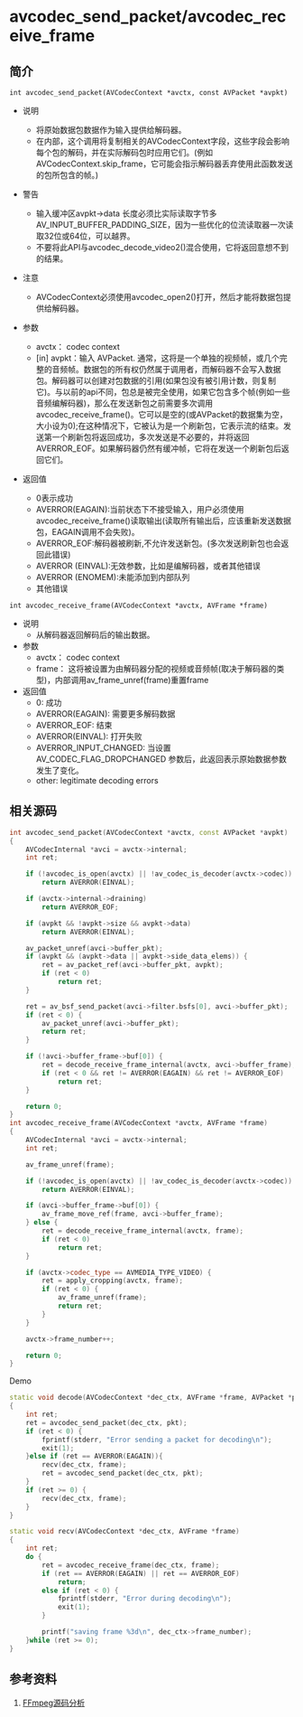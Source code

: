 # avcodec_send_packet/avcodec_receive_frame

## 简介

`int avcodec_send_packet(AVCodecContext *avctx, const AVPacket *avpkt)`

- 说明
  - 将原始数据包数据作为输入提供给解码器。
  - 在内部，这个调用将复制相关的AVCodecContext字段，这些字段会影响每个包的解码，并在实际解码包时应用它们。(例如AVCodecContext.skip_frame，它可能会指示解码器丢弃使用此函数发送的包所包含的帧。)

- 警告
  - 输入缓冲区avpkt->data 长度必须比实际读取字节多AV_INPUT_BUFFER_PADDING_SIZE，因为一些优化的位流读取器一次读取32位或64位，可以越界。
  - 不要将此API与avcodec_decode_video2()混合使用，它将返回意想不到的结果。

- 注意
  - AVCodecContext必须使用avcodec_open2()打开，然后才能将数据包提供给解码器。

- 参数
  - avctx： codec context
  - [in] avpkt：输入 AVPacket. 通常，这将是一个单独的视频帧，或几个完整的音频帧。数据包的所有权仍然属于调用者，而解码器不会写入数据包。解码器可以创建对包数据的引用(如果包没有被引用计数，则复制它)。与以前的api不同，包总是被完全使用，如果它包含多个帧(例如一些音频编解码器)，那么在发送新包之前需要多次调用avcodec_receive_frame()。它可以是空的(或AVPacket的数据集为空，大小设为0);在这种情况下，它被认为是一个刷新包，它表示流的结束。发送第一个刷新包将返回成功，多次发送是不必要的，并将返回AVERROR_EOF。如果解码器仍然有缓冲帧，它将在发送一个刷新包后返回它们。

- 返回值
  - 0表示成功
  - AVERROR(EAGAIN):当前状态下不接受输入，用户必须使用avcodec_receive_frame()读取输出(读取所有输出后，应该重新发送数据包，EAGAIN调用不会失败)。
  - AVERROR_EOF:解码器被刷新,不允许发送新包。(多次发送刷新包也会返回此错误)
  - AVERROR (EINVAL):无效参数，比如是编解码器，或者其他错误
  - AVERROR (ENOMEM):未能添加到内部队列
  - 其他错误

`int avcodec_receive_frame(AVCodecContext *avctx, AVFrame *frame)`

- 说明
  - 从解码器返回解码后的输出数据。
- 参数
  - avctx： codec context
  - frame： 这将被设置为由解码器分配的视频或音频帧(取决于解码器的类型)，内部调用av_frame_unref(frame)重置frame
- 返回值
  - 0: 成功
  - AVERROR(EAGAIN): 需要更多解码数据
  - AVERROR_EOF: 结束
  - AVERROR(EINVAL): 打开失败
  - AVERROR_INPUT_CHANGED: 当设置 AV_CODEC_FLAG_DROPCHANGED 参数后，此返回表示原始数据参数发生了变化。
  - other: legitimate decoding errors

## 相关源码

```C++
int avcodec_send_packet(AVCodecContext *avctx, const AVPacket *avpkt)
{
    AVCodecInternal *avci = avctx->internal;
    int ret;

    if (!avcodec_is_open(avctx) || !av_codec_is_decoder(avctx->codec))
        return AVERROR(EINVAL);

    if (avctx->internal->draining)
        return AVERROR_EOF;

    if (avpkt && !avpkt->size && avpkt->data)
        return AVERROR(EINVAL);

    av_packet_unref(avci->buffer_pkt);
    if (avpkt && (avpkt->data || avpkt->side_data_elems)) {
        ret = av_packet_ref(avci->buffer_pkt, avpkt);
        if (ret < 0)
            return ret;
    }

    ret = av_bsf_send_packet(avci->filter.bsfs[0], avci->buffer_pkt);
    if (ret < 0) {
        av_packet_unref(avci->buffer_pkt);
        return ret;
    }

    if (!avci->buffer_frame->buf[0]) {
        ret = decode_receive_frame_internal(avctx, avci->buffer_frame);
        if (ret < 0 && ret != AVERROR(EAGAIN) && ret != AVERROR_EOF)
            return ret;
    }

    return 0;
}
int avcodec_receive_frame(AVCodecContext *avctx, AVFrame *frame)
{
    AVCodecInternal *avci = avctx->internal;
    int ret;

    av_frame_unref(frame);

    if (!avcodec_is_open(avctx) || !av_codec_is_decoder(avctx->codec))
        return AVERROR(EINVAL);

    if (avci->buffer_frame->buf[0]) {
        av_frame_move_ref(frame, avci->buffer_frame);
    } else {
        ret = decode_receive_frame_internal(avctx, frame);
        if (ret < 0)
            return ret;
    }

    if (avctx->codec_type == AVMEDIA_TYPE_VIDEO) {
        ret = apply_cropping(avctx, frame);
        if (ret < 0) {
            av_frame_unref(frame);
            return ret;
        }
    }

    avctx->frame_number++;

    return 0;
}
```

Demo

```C++
static void decode(AVCodecContext *dec_ctx, AVFrame *frame, AVPacket *pkt)
{
    int ret;
    ret = avcodec_send_packet(dec_ctx, pkt);
    if (ret < 0) {
        fprintf(stderr, "Error sending a packet for decoding\n");
        exit(1);
    }else if (ret == AVERROR(EAGAIN)){
        recv(dec_ctx, frame);
        ret = avcodec_send_packet(dec_ctx, pkt);
    }
    if (ret >= 0) {
        recv(dec_ctx, frame);
    }
}

static void recv(AVCodecContext *dec_ctx, AVFrame *frame)
{
    int ret;
    do {
        ret = avcodec_receive_frame(dec_ctx, frame);
        if (ret == AVERROR(EAGAIN) || ret == AVERROR_EOF)
            return;
        else if (ret < 0) {
            fprintf(stderr, "Error during decoding\n");
            exit(1);
        }

        printf("saving frame %3d\n", dec_ctx->frame_number);
    }while (ret >= 0);
}

```

## 参考资料

1. [FFmpeg源码分析](https://www.jianshu.com/p/82784951d5b2)

